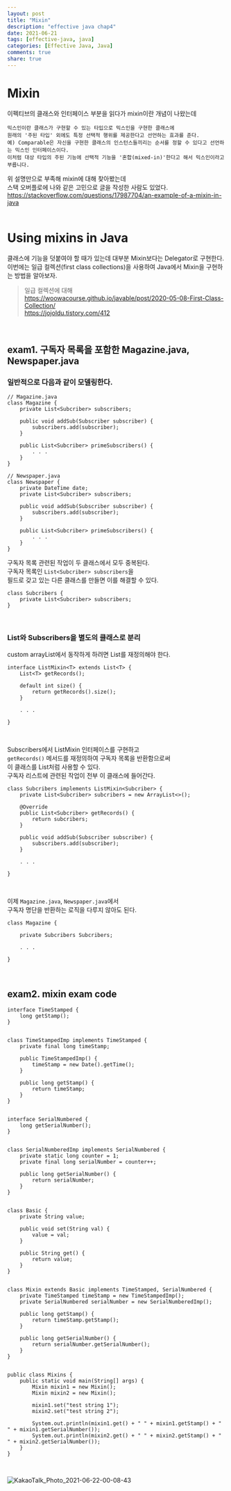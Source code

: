 ```yaml
---   
layout: post  
title: "Mixin"    
description: "effective java chap4"  
date: 2021-06-21     
tags: [effective-java, java]
categories: [Effective Java, Java]
comments: true    
share: true
---  
```


# Mixin      

이펙티브의 클래스와 인터페이스 부분을 읽다가 mixin이란 개념이 나왔는데       

```text   
믹스인이란 클래스가 구현할 수 있는 타입으로 믹스인을 구현한 클래스에         
원래의 '주된 타입' 외에도 특정 선택적 행위를 제공한다고 선언하는 효과를 준다.           
예) Comparable은 자신을 구현한 클래스의 인스턴스들끼리는 순서를 정할 수 있다고 선언하는 믹스인 인터페이스이다.       
이처럼 대상 타입의 주된 기능에 선택적 기능을 '혼합(mixed-in)'한다고 해서 믹스인이라고 부릅니다. 
```  

위 설명만으로 부족해 mixin에 대해 찾아봤는데    
스택 오버플로에 나와 같은 고민으로 글을 작성한 사람도 있었다.          
<https://stackoverflow.com/questions/17987704/an-example-of-a-mixin-in-java>   
<br />   


# Using mixins in Java          
클래스에 기능을 덧붙여야 할 때가 있는데 대부분 Mixin보다는 Delegator로 구현한다.      
이번에는 일급 컬렉션(first class collections)을 사용하여 Java에서 Mixin을 구현하는 방법을 알아보자.      


> 일급 컬렉션에 대해    
> <https://woowacourse.github.io/javable/post/2020-05-08-First-Class-Collection/>  
> <https://jojoldu.tistory.com/412>   

<br />     


## exam1. 구독자 목록을 포함한 Magazine.java, Newspaper.java    

### 일반적으로 다음과 같이 모델링한다.       


```
// Magazine.java
class Magazine {
    private List<Subcriber> subscribers;
    
    public void addSub(Subscriber subscriber) {
        subscribers.add(subscriber);
    }
    
    public List<Subcriber> primeSubscribers() {
        . . .
    }
}

// Newspaper.java   
class Newspaper {
    private DateTime date; 
    private List<Subcriber> subscribers; 
    
    public void addSub(Subscriber subscriber) {
        subscribers.add(subscriber);
    }
    
    public List<Subcriber> primeSubscribers() {
        . . .
    }
}
```

구독자 목록 관련된 작업이 두 클래스에서 모두 중복된다.        
구독자 목록인 `List<Subcriber> subscribers`을       
필드로 갖고 있는 다른 클래스를 만들면 이를 해결할 수 있다.    

```
class Subcribers {
    private List<Subcriber> subscribers; 
}
```

<br />     

### List와 Subscribers을 별도의 클래스로 분리        

custom arrayList에서 동작하게 하려면 List를 재정의해야 한다. 

```
interface ListMixin<T> extends List<T> {
    List<T> getRecords();
    
    default int size() {
        return getRecords().size();
    }
    
    . . .
    
}
```

<br />  



Subscribers에서 ListMixin 인터페이스를 구현하고      
`getRecords()` 메서드를 재정의하여 구독자 목록을 반환함으로써       
이 클래스를 List처럼 사용할 수 있다.      
구독자 리스트에 관련된 작업이 전부 이 클래스에 들어간다.      

```
class Subcribers implements ListMixin<Subcriber> {
    private List<Subcriber> subcribers = new ArrayList<>();
    
    @Override 
    public List<Subcriber> getRecords() {
        return subcribers;
    }
    
    public void addSub(Subscriber subscriber) {
        subscribers.add(subscriber);
    }
    
    . . .
    
}
```

<br />   

이제 `Magazine.java`, `Newspaper.java`에서     
구독자 명단을 반환하는 로직을 다루지 않아도 된다.     

```
class Magazine {

    private Subcribers Subcribers;
    
    . . .
    
}
```


<br />   


## exam2. mixin exam code       
```
interface TimeStamped {
	long getStamp();
}


class TimeStampedImp implements TimeStamped {
	private final long timeStamp;

	public TimeStampedImp() {
		timeStamp = new Date().getTime();
	}

	public long getStamp() {
		return timeStamp;
	}
}


interface SerialNumbered {
	long getSerialNumber();
}


class SerialNumberedImp implements SerialNumbered {
	private static long counter = 1;
	private final long serialNumber = counter++;

	public long getSerialNumber() {
		return serialNumber;
	}
}


class Basic {
	private String value;

	public void set(String val) {
		value = val;
	}

	public String get() {
		return value;
	}
}


class Mixin extends Basic implements TimeStamped, SerialNumbered {
	private TimeStamped timeStamp = new TimeStampedImp();
	private SerialNumbered serialNumber = new SerialNumberedImp();

	public long getStamp() {
		return timeStamp.getStamp();
	}

	public long getSerialNumber() {
		return serialNumber.getSerialNumber();
	}
}


public class Mixins {
	public static void main(String[] args) {
		Mixin mixin1 = new Mixin();
		Mixin mixin2 = new Mixin();

		mixin1.set("test string 1");
		mixin2.set("test string 2");

		System.out.println(mixin1.get() + " " + mixin1.getStamp() + " " + mixin1.getSerialNumber());
		System.out.println(mixin2.get() + " " + mixin2.getStamp() + " " + mixin2.getSerialNumber());
	}
}
```

<br />     


![KakaoTalk_Photo_2021-06-22-00-08-43](https://user-images.githubusercontent.com/33855307/122785098-0867c580-d2ee-11eb-93b7-8d2600f7bcd4.jpeg)           

<br />   
